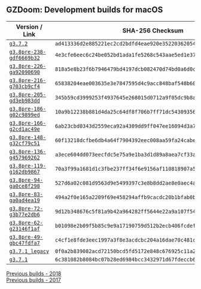 ## GZDoom: Development builds for macOS

|Version / Link|SHA-256 Checksum|
|---|---|
|[`g3.7.2`](https://github.com/alexey-lysiuk/gzdoom-macos-devbuilds/releases/download/g3.7.2/gzdoom-g3.7.2.dmg)|`ad413336d2e885221ec2cd2bdfd4eae920e35220362054640de0979bafc08078`|
|[`g3.8pre-238-gdf6669b32`](https://github.com/alexey-lysiuk/gzdoom-macos-devbuilds/releases/download/g3.8pre-238-gdf6669b32/gzdoom-g3.8pre-238-gdf6669b32.dmg)|`4e3cfe6eec6c24be052bd1ada1fe5268c543aae5ed1e37698e5d7671d25905f3`|
|[`g3.8pre-226-ga92090690`](https://github.com/alexey-lysiuk/gzdoom-macos-devbuilds/releases/download/g3.8pre-226-ga92090690/gzdoom-g3.8pre-226-ga92090690.dmg)|`818a5e8b23f6b7946479bd4197dcb082470d74bd0a6d0cd6988913cc40f44044`|
|[`g3.8pre-216-g703cb9cf4`](https://github.com/alexey-lysiuk/gzdoom-macos-devbuilds/releases/download/g3.8pre-216-g703cb9cf4/gzdoom-g3.8pre-216-g703cb9cf4.dmg)|`65838204eae003635e3e7847595d4c9acc848baf548b609e1b23be194612cd92`|
|[`g3.8pre-205-gd3eb983dd`](https://github.com/alexey-lysiuk/gzdoom-macos-devbuilds/releases/download/g3.8pre-205-gd3eb983dd/gzdoom-g3.8pre-205-gd3eb983dd.dmg)|`345b59cd3999253f4937645e268015d0712a9f05dc9b8ab21204fa8a043701ac`|
|[`g3.8pre-186-g02c9899ed`](https://github.com/alexey-lysiuk/gzdoom-macos-devbuilds/releases/download/g3.8pre-186-g02c9899ed/gzdoom-g3.8pre-186-g02c9899ed.dmg)|`10a9b12238b881d4da25c64df8f706b7ff71dc54309356ed220dc7f5f38c78e4`|
|[`g3.8pre-166-g2cd1ac49e`](https://github.com/alexey-lysiuk/gzdoom-macos-devbuilds/releases/download/g3.8pre-166-g2cd1ac49e/gzdoom-g3.8pre-166-g2cd1ac49e.dmg)|`6ab23cbd0343d2559eca92a4309dd9ff047ee16094d3a79a5bf6c465cdafadd4`|
|[`g3.8pre-148-g32cf79c51`](https://github.com/alexey-lysiuk/gzdoom-macos-devbuilds/releases/download/g3.8pre-148-g32cf79c51/gzdoom-g3.8pre-148-g32cf79c51.dmg)|`60f13218dcfbe6db4a64f7904392eec008aa59fa24cabe99326501fb4ec9d78c`|
|[`g3.8pre-136-g457969262`](https://github.com/alexey-lysiuk/gzdoom-macos-devbuilds/releases/download/g3.8pre-136-g457969262/gzdoom-g3.8pre-136-g457969262.dmg)|`a3ece604dd073eecfdc5e75a9e1ba3d1d89a8aea7cf33ace0210c0e2924164c6`|
|[`g3.8pre-119-g162db9867`](https://github.com/alexey-lysiuk/gzdoom-macos-devbuilds/releases/download/g3.8pre-119-g162db9867/gzdoom-g3.8pre-119-g162db9867.dmg)|`70a3f99a1681d1c3fbe237ff34f6e9156af110818907a5776658c309cd1a70e6`|
|[`g3.8pre-94-ga0ce8f298`](https://github.com/alexey-lysiuk/gzdoom-macos-devbuilds/releases/download/g3.8pre-94-ga0ce8f298/gzdoom-g3.8pre-94-ga0ce8f298.dmg)|`527d6a02c081d9563d9e5499397c3e8b8dd2ae8e0aec4ac88ab3ed2812d2c25b`|
|[`g3.8pre-83-ga0ad4ea19`](https://github.com/alexey-lysiuk/gzdoom-macos-devbuilds/releases/download/g3.8pre-83-ga0ad4ea19/gzdoom-g3.8pre-83-ga0ad4ea19.dmg)|`494a2f0e165a2209f69e458294affb9cacdc20b1bfab0bae8c827c93dda4c566`|
|[`g3.8pre-72-g3b77e2db6`](https://github.com/alexey-lysiuk/gzdoom-macos-devbuilds/releases/download/g3.8pre-72-g3b77e2db6/gzdoom-g3.8pre-72-g3b77e2db6.dmg)|`9d12b348676c5f81a9b42a964282ff5644e22a9a107f54b12e65429e912ffa1d`|
|[`g3.8pre-62-g23146f1af`](https://github.com/alexey-lysiuk/gzdoom-macos-devbuilds/releases/download/g3.8pre-62-g23146f1af/gzdoom-g3.8pre-62-g23146f1af.dmg)|`b01098e2b09f5b85c9e9a17190759d512b2ecb406fcdefbbd6a8093faf7ce932`|
|[`g3.8pre-49-gbc47fdfa7`](https://github.com/alexey-lysiuk/gzdoom-macos-devbuilds/releases/download/g3.8pre-49-gbc47fdfa7/gzdoom-g3.8pre-49-gbc47fdfa7.dmg)|`c4cf1e8fde3eec1997a3f8e3acdcbc204a16dae70c481c3b39e5b6935fbeaff4`|
|[`g3.7.1_legacy`](https://github.com/alexey-lysiuk/gzdoom-macos-devbuilds/releases/download/g3.7.1_legacy/gzdoom-g3.7.1_legacy.dmg)|`0f0a2b839082acd72150bcd5fd5172e848c676925c11a24181af7c9c87fc80a8`|
|[`g3.7.1`](https://github.com/alexey-lysiuk/gzdoom-macos-devbuilds/releases/download/g3.7.1/gzdoom-g3.7.1.dmg)|`6c381082b8084bc07b28ed6984bcc3432971d67fdeccb61f3ebbb23098bb0132`|

[Previous builds - 2018](https://github.com/alexey-lysiuk/gzdoom-macos-devbuilds-2018)  
[Previous builds - 2017](https://github.com/alexey-lysiuk/gzdoom-macos-devbuilds-2017)
